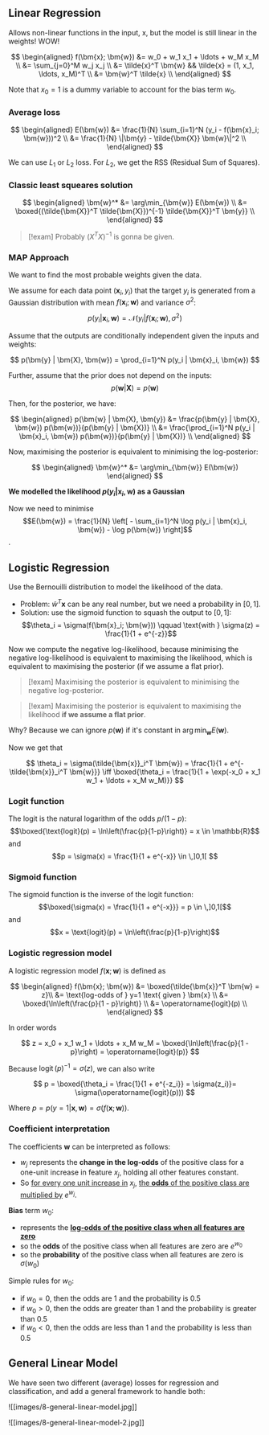 ## Linear Regression

Allows non-linear functions in the input, x, but the model is still
linear in the weights! WOW!

$$
\begin{aligned} f(\bm{x}; \bm{w}) &= w_0 + w_1 x_1 + \ldots + w_M x_M \\
&= \sum_{j=0}^M w_j x_j \\
&= \tilde{x}^T \bm{w} && \tilde{x} = (1, x_1, \ldots, x_M)^T \\
&= \bm{w}^T \tilde{x} \\
\end{aligned}
$$

Note that $x_0 = 1$ is a dummy variable to account for the bias term $w_0$.

### Average loss

$$
\begin{aligned}
E(\bm{w}) &= \frac{1}{N} \sum_{i=1}^N (y_i - f(\bm{x}_i; \bm{w}))^2 \\
&= \frac{1}{N} \|\bm{y} - \tilde{\bm{X}} \bm{w}\|^2 \\
\end{aligned}
$$

We can use $L_1$ or $L_2$ loss. For $L_2$, we get the RSS (Residual Sum of Squares).

### Classic least squeares solution

$$
\begin{aligned}
\bm{w}^* &= \arg\min_{\bm{w}} E(\bm{w}) \\
&= \boxed{(\tilde{\bm{X}}^T \tilde{\bm{X}})^{-1} \tilde{\bm{X}}^T \bm{y}} \\
\end{aligned}
$$

> [!exam]
> Probably $(X^TX)^{-1}$ is gonna be given.

### MAP Approach

We want to find the most probable weights given the data.

We assume for each data point $(\bm{x}_i, y_i)$ that the target $y_i$ is generated from a Gaussian distribution with mean $f(\bm{x}_i; \bm{w})$ and variance $\sigma^2$:
$$p(y_i | \bm{x}_i, \bm{w}) = \mathcal{N}(y_i | f(\bm{x}_i; \bm{w}), \sigma^2)$$

Assume that the outputs are conditionally independent given the inputs and weights:

$$
p(\bm{y} | \bm{X}, \bm{w}) = \prod_{i=1}^N p(y_i | \bm{x}_i, \bm{w})
$$

Further, assume that the prior does not depend on the inputs:
$$p(\bm{w} | \bm{X}) = p(\bm{w})$$

Then, for the posterior, we have:

$$
\begin{aligned}
p(\bm{w} | \bm{X}, \bm{y}) &= \frac{p(\bm{y} | \bm{X}, \bm{w}) p(\bm{w})}{p(\bm{y} | \bm{X})} \\
&= \frac{\prod_{i=1}^N p(y_i | \bm{x}_i, \bm{w}) p(\bm{w})}{p(\bm{y} | \bm{X})} \\
\end{aligned}
$$

Now, maximising the posterior is equivalent to minimising the log-posterior:

$$
\begin{aligned}
\bm{w}^* &= \arg\min_{\bm{w}} E(\bm{w})
\end{aligned}
$$

**We modelled the likelihood $p(y_i | \bm{x}_i, \bm{w})$ as a Gaussian**

Now we need to minimise $$E(\bm{w}) = \frac{1}{N} \left[ - \sum_{i=1}^N \log p(y_i | \bm{x}_i, \bm{w}) - \log p(\bm{w}) \right]$$.

## Logistic Regression

Use the Bernouilli distribution to model the likelihood of the data.

-   Problem: $\tilde{w}^T \bm{x}$ can be any real number, but we need a probability in $[0,1]$.
-   Solution: use the sigmoid function to squash the output to $[0,1]$:
    $$\theta_i = \sigma(f(\bm{x}_i; \bm{w})) \qquad \text{with } \sigma(z) = \frac{1}{1 + e^{-z}}$$

Now we compute the negative log-likelihood, because minimising the negative log-likelihood is equivalent to maximising the likelihood, which is equivalent to maximising the posterior (if we assume a flat prior).

> [!exam]
> Maximising the posterior is equivalent to minimising the negative log-posterior.

> [!exam]
> Maximising the posterior is equivalent to maximising the likelihood **if we assume a flat prior**.

Why? Because we can ignore $p(\bm{w})$ if it's constant in $\arg\min_{\bm{w}} E(\bm{w})$.

Now we get that

$$
\theta_i = \sigma(\tilde{\bm{x}}_i^T \bm{w}) = \frac{1}{1 + e^{-\tilde{\bm{x}}_i^T \bm{w}}} \iff \boxed{\theta_i = \frac{1}{1 + \exp(-x_0 + x_1 w_1 + \ldots + x_M w_M)}}
$$

### Logit function

The logit is the natural logarithm of the odds $p/(1-p)$:
$$\boxed{\text{logit}(p) = \ln\left(\frac{p}{1-p}\right)} = x \in \mathbb{R}$$
and
$$p = \sigma(x) = \frac{1}{1 + e^{-x}} \in \,]0,1[ $$

### Sigmoid function

The sigmoid function is the inverse of the logit function:
$$\boxed{\sigma(x) = \frac{1}{1 + e^{-x}}} = p \in \,]0,1[$$
and
$$x = \text{logit}(p) = \ln\left(\frac{p}{1-p}\right)$$

### Logistic regression model

A logistic regression model $f(\bm{x}; \bm{w})$ is defined as

$$
\begin{aligned}
f(\bm{x}; \bm{w}) &= \boxed{\tilde{\bm{x}}^T \bm{w} = z}\\
&= \text{log-odds of } y=1 \text{ given } \bm{x} \\
&= \boxed{\ln\left(\frac{p}{1 - p}\right)} \\
&= \operatorname{logit}(p) \\
\end{aligned}
$$

In order words

$$
z = x_0 + x_1 w_1 + \ldots + x_M w_M = \boxed{\ln\left(\frac{p}{1 - p}\right) = \operatorname{logit}(p)}
$$

Because $\operatorname{logit}(p)^{-1} = \sigma(z)$, we can also write

$$
p = \boxed{\theta_i = \frac{1}{1 + e^{-z_i}} = \sigma(z_i)}= \sigma(\operatorname{logit}(p)))
$$

Where $p = p(y=1 | \bm{x}, \bm{w}) = \sigma(f(\bm{x}; \bm{w}))$.

### Coefficient interpretation

The coefficients $\bm{w}$ can be interpreted as follows:

-   $w_j$ represents the **change in the log-odds** of the positive class for a one-unit increase in feature $x_j$, holding all other features constant.
-   So <u>for every one unit increase in</u> $x_j$, <u>the <b>odds</b> of the positive class are multiplied by</u> $e^{w_j}$.

**Bias** term $w_0$:

-   represents the **<u>log-odds of the positive class when all features are zero</u>**
-   so the **odds** of the positive class when all features are zero are $e^{w_0}$
-   so the **probability** of the positive class when all features are zero is $\sigma(w_0)$

Simple rules for $w_0$:

-   if $w_0 = 0$, then the odds are 1 and the probability is 0.5
-   if $w_0 > 0$, then the odds are greater than 1 and the probability is greater than 0.5
-   if $w_0 < 0$, then the odds are less than 1 and the probability is less than 0.5

## General Linear Model

We have seen two different (average) losses for regression and classification, and add a general framework to handle both:

![[images/8-general-linear-model.jpg]]

![[images/8-general-linear-model-2.jpg]]
